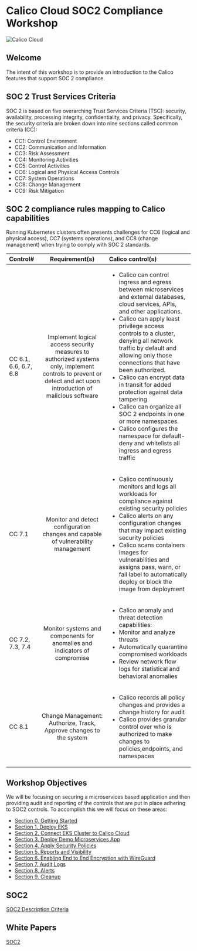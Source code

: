 # Calico Cloud SOC2 Compliance Workshop

![Calico Cloud](https://docs.tigera.io/assets/images/brand-new-965497f477948b3acbb96626715af849.png)

## Welcome
The intent of this workshop is to provide an introduction to the Calico features that support SOC 2 compliance.

## SOC 2  Trust Services Criteria
SOC 2 is based on five overarching Trust Services Criteria (TSC): security, availability, processing integrity,
confidentiality, and privacy. Specifically, the security criteria are broken down into nine sections called common criteria (CC):

* CC1: Control Environment
* CC2: Communication and Information
* CC3: Risk Assessment
* CC4: Monitoring Activities
* CC5: Control Activities
* CC6: Logical and Physical Access Controls
* CC7: System Operations
* CC8: Change Management
* CC9: Risk Mitigation

## SOC 2 compliance rules mapping to Calico capabilities
Running Kubernetes clusters often presents challenges for CC6 (logical and physical access), CC7 (systems
operations), and CC8 (change management) when trying to comply with SOC 2 standards. 

| Control# | Requirement(s) | Calico control(s) |
| :--------------- | :---------------: | :--------------- |
|CC 6.1, 6.6, 6.7, 6.8| Implement logical access security measures to authorized systems only, implement controls to prevent or detect and act upon introduction of malicious software| <ul><li>Calico can control ingress and egress between microservices and external databases, cloud services, APIs, and other applications.</li><li>Calico can apply least privilege access controls to a cluster, denying all network traffic by default and allowing only those connections that have been authorized.</li><li>Calico can encrypt data in transit for added protection against data tampering</li><li>Calico can organize all SOC 2 endpoints in one or more namespaces.</li><li>Calico configures the namespace for default-deny and whitelists all ingress and egress traffic|
|CC 7.1| Monitor and detect configuration changes and capable of vulnerability management|<ul><li>Calico continuously monitors and logs all workloads for compliance against existing security policies</li><li>Calico alerts on any configuration changes that may impact existing security policies</li><li>Calico scans containers images for vulnerabilities and assigns pass, warn, or fail label to automatically deploy or block the image from deployment|
|CC 7.2, 7.3, 7.4|Monitor systems and components for anomalies and indicators of compromise|<ul><li>Calico anomaly and threat detection capabilities:</li><li>Monitor and analyze threats<li>Automatically quarantine compromised workloads<li>Review network flow logs for statistical and behavioral anomalies</li>|
|CC 8.1|Change Management: Authorize, Track, Approve changes to the system| <ul><li>Calico records all policy changes and provides a change history for audit<li>Calico provides granular control over who is authorized to make changes to policies,endpoints, and namespaces</li>|



## Workshop Objectives

We will be focusing on securing a microservices based application and then providing audit and reporting of the controls that are put in place adhering to SOC2 controls. To accomplish this we will focus on these areas:

- [Section 0. Getting Started](0.%20Getting%20Started/readme.md)
- [Section 1. Deploy EKS](1.%20Deploy%20EKS/readme.md)
- [Section 2. Connect EKS Cluster to Calico Cloud](2.%20Connect%20CC/readme.md)
- [Section 3. Deploy Demo Microservices App](3.%20Deploy%20App/readme.md)
- [Section 4. Apply Security Policies](4.%20Policies/readme.md)
- [Section 5. Reports and Visibility](5.%20Reports/readme.md)
- [Section 6. Enabling End to End Encryption with WireGuard](6.%20Encryption/readme.md)
- [Section 7. Audit Logs](7.%20Audit/readme.md)
- [Section 8. Alerts](8.%20Alerts/readme.md)
- [Section 9. Cleanup](9.%20Cleanup/readme.md)
## SOC2

[SOC2 Description Criteria](https://www.aicpa.org/resources/download/get-description-criteria-for-your-organizations-soc-2-r-report)

## White Papers

[SOC2](https://info.tigera.io/rs/805-GFH-732/images/tigera-assets-whitepaper-soc2.pdf)
